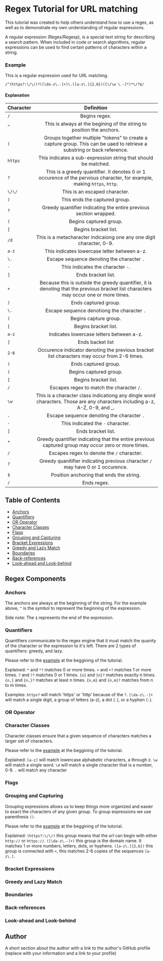 # Regex Tutorial for URL matching
This tutorial was created to help others understand how to use a regex, as well as to demonstrate my own understanding of regular expressions.

A regular expression (Regex/Regexp), is a special text string for describing a search pattern. When included in code or search algorithms, regular expressions can be used to find certain patterns of characters within a string.

### Example

This is a regular expression used for URL matching.

```/^(https?:\/\/)?([\da-z\.-]+)\.([a-z\.]{2,6})([\/\w \.-]*)*\/?$/ ```
 
#### Explanation
| Character | Definition |
|-----------|:------------:|
|```/```|Begins regex.|
|```^```|This is always at the begining of the string to position the anchors.|
|```(```|Groups together multiple "tokens" to create a capture group. This can be uaed to retrieve a substring or back reference.|
|```https```|This indicates a sub-expression string that should be matched.|
|```?```|This is a greedy quantifier. It denotes 0 or 1 occurence of the pervious character, for example, making `https`, `http`.|
|```\/\/```|This is an escaped character.|
|```)```|This ends the captured group.|
|```?```|Greedy quantifier indicating the entire previous section wrapped.|
|```(```|Begins captured group.|
|```[```|Begins bracket list.|
|```/d```|This is a metacharacter indicaiong one any one digit character, 0-9.|
|```a-z```|This indicates lowercase letter between a-z.|
|```\.```|Escape sequence denoting the character `.`|
|```-```|This indicates the character `-`.|
|```]```|Ends bracket list.|
|```+```|Because this is outside the greedy quantifier, it is denoting that the previous bracket list characters may occur one or more times.|
|```)```|Ends captured group.|
|```\.```|Escape sequence denotiong the character `.`|
|```(```|Begins capture group.|
|```[```|Begins bracket list.|
|```a-z```|Indicates lowercase letters between a-z.|
|```]```|Ends backet list|
|```2-6```|Occurence indicator denoting the previous bracket list characters may occur from 2-6 times.|
|```)```|Ends captured group.|
|```(```|Begins captured group.|
|```[```|Begins bracket list.|
|```/```|Escapes regex to match the character `/`.|
|```\w```|This is a character class indicationg any dingle word characters. Those are any characters including a-z, A-Z, 0-9, and _.|
|```.```|Escape sequence denoting the character `.`|
|```-```|This indicated the `-` character.|
|```]```|Ends bracket list.|
|```*```|Greedy quantifier indicating that the entire previous captured group may occur zero or more times.|
|```/```|Escapes regex to denote the `/` character.|
|```?```|Greedy quanitifier indicating previous character `/` may have 0 or 1 occurence.|
|```$```|Position anchoring that ends the string.|
|```/```|Ends regex.|



## Table of Contents

- [Anchors](#anchors)
- [Quantifiers](#quantifiers)
- [OR Operator](#or-operator)
- [Character Classes](#character-classes)
- [Flags](#flags)
- [Grouping and Capturing](#grouping-and-capturing)
- [Bracket Expressions](#bracket-expressions)
- [Greedy and Lazy Match](#greedy-and-lazy-match)
- [Boundaries](#boundaries)
- [Back-references](#back-references)
- [Look-ahead and Look-behind](#look-ahead-and-look-behind)

## Regex Components

### Anchors
The anchors are always at the beginning of the string. For the example above, ```^``` is the symbol to represent the beginning of the expression.

Side note: 
The ```$``` represents the end of the expression.

### Quantifiers
 Quantifiers communicate to the regex engine that it must match the quanity of the character or the expression to it's left. There are 2 types of quantifiers: greedy, and lazy. 
 
Please refer to the [example](#example) at the beggining of the tutorial.

 Explained:
 ```*``` and ```*?``` matches 0 or more times.
 ```+``` and ```+?``` matches 1 or more times.
 ```?``` and ```??``` matches 0 or 1 times.
 ```{n}``` and ```{n}?``` matches exactly n times.
 ```{n,}``` and ```{n,}?``` matches at least n times.
```{n,m}``` and ```{n,m}?``` matches from n to m times.

Examples:
```https?``` will match 'https' or 'http' because of the ```?```.
```[\da-z\.-]+``` will match a single digit, a group of letters (a-z), a dot (```.```), or a hyphen (```-```).  

### OR Operator

### Character Classes
Character classes ensure that a given sequence of characters matches a larger set of characters.

Please refer to the [example](#example) at the beggining of the tutorial.

Explained:
```[a-z]``` will match lowercase alphabetic characters, a through z.
```\w``` will match a single word.
```\d``` will match a single character that is a number, 0-9.
```.``` will match any character

### Flags

### Grouping and Capturing
Grouping expressions allows us to keep things more organized and easier to exact the characters of any given group. To group expressions we use parenthesis ```()```.

Please refer to the [example](#example) at the beggining of the tutorial.

Explained:
```(https?:\/\/)``` this group means that the url can begin with either ```http://``` or ```https://```.
```([\da-z\.-]+)``` this group is the domain name. It matches 1 or more numbers, letters, dots, or hyphens.
```([a-z\.]{2,6})``` this group is connected with ```+```, this matches 2-6 copies of the sequences ```[a-z\.]```.


### Bracket Expressions

### Greedy and Lazy Match

### Boundaries

### Back-references

### Look-ahead and Look-behind

## Author

A short section about the author with a link to the author's GitHub profile (replace with your information and a link to your profile)
